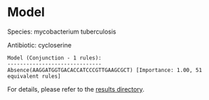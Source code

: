 
# Model

Species: mycobacterium tuberculosis

Antibiotic: cycloserine

```
Model (Conjunction - 1 rules):
------------------------------
Absence(AAGGATGGTGACACCATCCCGTTGAAGCGCT) [Importance: 1.00, 51 equivalent rules]

```

For details, please refer to the [results directory](../../../../../results/scm_b/mycobacterium+tuberculosis/cycloserine/repeat_6/).

